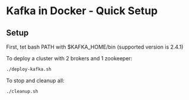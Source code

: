 # Kafka in Docker - Quick Setup

## Setup

First, tet bash PATH with $KAFKA_HOME/bin (supported version is 2.4.1)

To deploy a cluster with 2 brokers and 1 zookeeper:

```bash
./deploy-kafka.sh
```

To stop and cleanup all:
```
./cleanup.sh
```